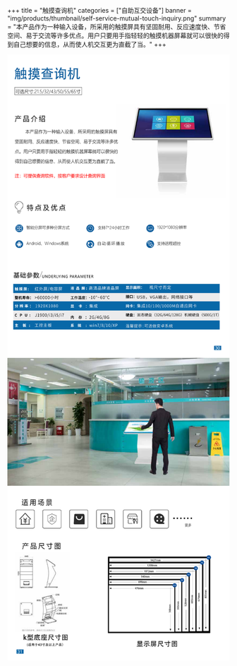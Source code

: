 +++
title = "触摸查询机"
categories = ["自助互交设备"]
banner = "img/products/thumbnail/self-service-mutual-touch-inquiry.png"
summary = "本产品作为一种输入设备，所采用的触摸屏具有坚固耐用、反应速度快、节省空间、易于交流等许多优点。用户只要用手指轻轻的触摸机器屏幕就可以很快的得到自己想要的信息，从而使人机交互更为直截了当。"
+++

![alt](37.png)
![alt](38.png)
